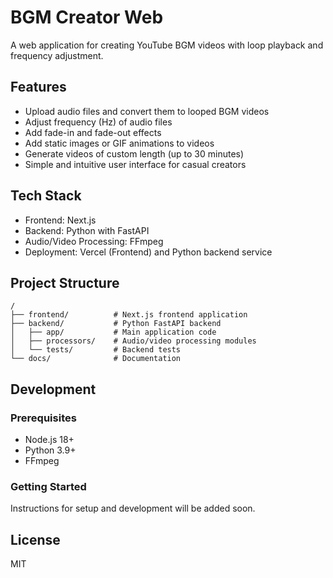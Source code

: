 # BGM Creator Web

A web application for creating YouTube BGM videos with loop playback and frequency adjustment.

## Features

- Upload audio files and convert them to looped BGM videos
- Adjust frequency (Hz) of audio files
- Add fade-in and fade-out effects
- Add static images or GIF animations to videos
- Generate videos of custom length (up to 30 minutes)
- Simple and intuitive user interface for casual creators

## Tech Stack

- Frontend: Next.js
- Backend: Python with FastAPI
- Audio/Video Processing: FFmpeg
- Deployment: Vercel (Frontend) and Python backend service

## Project Structure

```
/
├── frontend/          # Next.js frontend application
├── backend/           # Python FastAPI backend
│   ├── app/           # Main application code
│   ├── processors/    # Audio/video processing modules
│   └── tests/         # Backend tests
└── docs/              # Documentation
```

## Development

### Prerequisites

- Node.js 18+
- Python 3.9+
- FFmpeg

### Getting Started

Instructions for setup and development will be added soon.

## License

MIT
